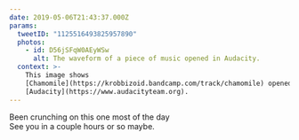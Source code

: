 ```yaml
---
date: 2019-05-06T21:43:37.000Z
params:
  tweetID: "1125516493825957890"
  photos:
    - id: D56jSFqW0AEyWSw
      alt: The waveform of a piece of music opened in Audacity.
  context: >-
    This image shows
    [Chamomile](https://krobbizoid.bandcamp.com/track/chamomile) opened in
    [Audacity](https://www.audacityteam.org).
---
```


Been crunching on this one most of the day\
See you in a couple hours or so maybe.
